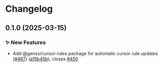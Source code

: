 # Changelog

## 0.1.0 (2025-03-15)


### ✨ New Features

* Add @gensx/cursor-rules package for automatic cursor rule updates ([#467](https://github.com/gensx-inc/gensx/issues/467)) ([af9b45b](https://github.com/gensx-inc/gensx/commit/af9b45b0d11062de6e7e71800d87fc04339ea3b6)), closes [#450](https://github.com/gensx-inc/gensx/issues/450)
